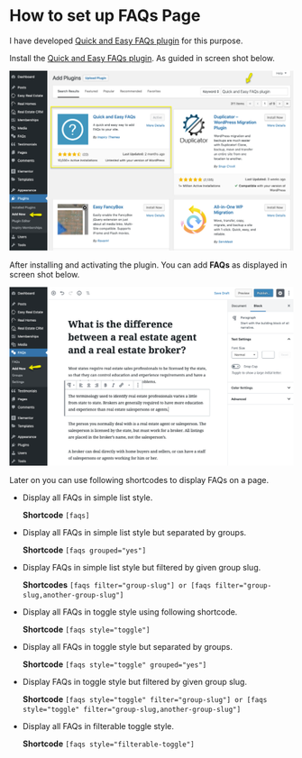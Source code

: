 # How to set up FAQs Page

I have developed [Quick and Easy FAQs plugin](https://wordpress.org/plugins/quick-and-easy-faqs/) for this purpose.

Install the [Quick and Easy FAQs plugin](https://wordpress.org/plugins/quick-and-easy-faqs/). As guided in screen shot below. 

![RealHomes Documentation](images/other-features/faqs-plugin-search.png)

After installing and activating the plugin. You can add **FAQs** as displayed in screen shot below. 

![RealHomes Documentation](images/other-features/adding-a-faq.png)

Later on you can use following shortcodes to display FAQs on a page.

- Display all FAQs in simple list style. 

	**Shortcode** 
	`[faqs]`

- Display all FAQs in simple list style but separated by groups. 

	**Shortcode** 
	`[faqs grouped="yes"]`

- Display FAQs in simple list style but filtered by given group slug. 

	**Shortcodes** 
	`[faqs filter="group-slug"] or [faqs filter="group-slug,another-group-slug"]`

- Display all FAQs in toggle style using following shortcode. 

	**Shortcode** 
	`[faqs style="toggle"]`

- Display all FAQs in toggle style but separated by groups. 

	**Shortcode** 
	`[faqs style="toggle" grouped="yes"]`

- Display FAQs in toggle style but filtered by given group slug. 

	**Shortcode** 
	`[faqs style="toggle" filter="group-slug"] or [faqs style="toggle" filter="group-slug,another-group-slug"]`

- Display all FAQs in filterable toggle style. 

	**Shortcode** 
	`[faqs style="filterable-toggle"]`
